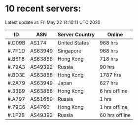 # 10 recent servers:

Latest update at: Fri May 22 14:10:11 UTC 2020

| ID | ASN | Server Country | Online |
| -- | --- | -------------- | ------ |
| #.D09B | AS174 | United States | 968 hrs |
| #.7F1D | AS63949 | Singapore | 968 hrs |
| #.B6F8 | AS63888 | Hong Kong | 718 hrs |
| #.79A3 | AS49392 | Russia | 90 hrs |
| #.BD3E | AS63888 | Hong Kong | 1787 hrs |
| #.2A79 | AS63949 | Japan | 627 hrs |
| #.33B9 | AS63888 | Hong Kong | 6 hrs offline |
| #.A797 | AS51659 | Russia | 1 hrs |
| #.79C6 | AS4760 | Hong Kong | 1 hrs offline |
| #.1F2B | AS49392 | Russia | 60 hrs offline |

